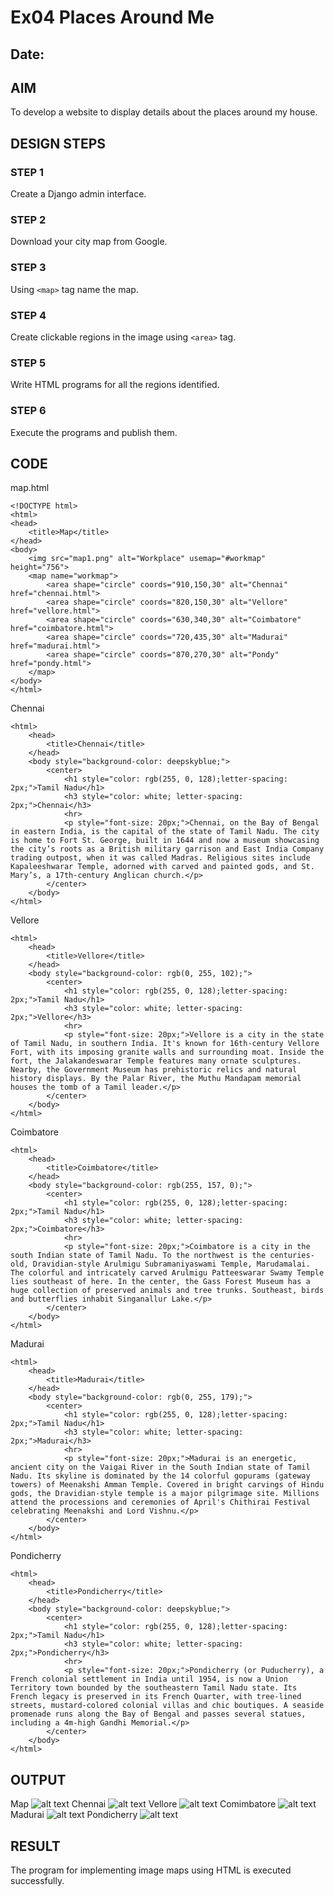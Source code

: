 # Ex04 Places Around Me
## Date: 

## AIM
To develop a website to display details about the places around my house.

## DESIGN STEPS

### STEP 1
Create a Django admin interface.

### STEP 2
Download your city map from Google.

### STEP 3
Using ```<map>``` tag name the map.

### STEP 4
Create clickable regions in the image using ```<area>``` tag.

### STEP 5
Write HTML programs for all the regions identified.

### STEP 6
Execute the programs and publish them.

## CODE
map.html
```
<!DOCTYPE html>
<html>
<head>
    <title>Map</title>
</head>
<body>
    <img src="map1.png" alt="Workplace" usemap="#workmap" height="756">
    <map name="workmap">
        <area shape="circle" coords="910,150,30" alt="Chennai" href="chennai.html">
        <area shape="circle" coords="820,150,30" alt="Vellore" href="vellore.html">
        <area shape="circle" coords="630,340,30" alt="Coimbatore" href="coimbatore.html">
        <area shape="circle" coords="720,435,30" alt="Madurai" href="madurai.html">
        <area shape="circle" coords="870,270,30" alt="Pondy" href="pondy.html">
    </map>
</body>
</html>
```
Chennai
```
<html>
    <head>
        <title>Chennai</title>
    </head>
    <body style="background-color: deepskyblue;">
        <center>
            <h1 style="color: rgb(255, 0, 128);letter-spacing: 2px;">Tamil Nadu</h1>
            <h3 style="color: white; letter-spacing: 2px;">Chennai</h3>
            <hr>
            <p style="font-size: 20px;">Chennai, on the Bay of Bengal in eastern India, is the capital of the state of Tamil Nadu. The city is home to Fort St. George, built in 1644 and now a museum showcasing the city’s roots as a British military garrison and East India Company trading outpost, when it was called Madras. Religious sites include Kapaleeshwarar Temple, adorned with carved and painted gods, and St. Mary’s, a 17th-century Anglican church.</p>
        </center>
    </body>
</html>
```
Vellore
```
<html>
    <head>
        <title>Vellore</title>
    </head>
    <body style="background-color: rgb(0, 255, 102);">
        <center>
            <h1 style="color: rgb(255, 0, 128);letter-spacing: 2px;">Tamil Nadu</h1>
            <h3 style="color: white; letter-spacing: 2px;">Vellore</h3>
            <hr>
            <p style="font-size: 20px;">Vellore is a city in the state of Tamil Nadu, in southern India. It's known for 16th-century Vellore Fort, with its imposing granite walls and surrounding moat. Inside the fort, the Jalakandeswarar Temple features many ornate sculptures. Nearby, the Government Museum has prehistoric relics and natural history displays. By the Palar River, the Muthu Mandapam memorial houses the tomb of a Tamil leader.</p>
        </center>
    </body>
</html>
```
Coimbatore
```
<html>
    <head>
        <title>Coimbatore</title>
    </head>
    <body style="background-color: rgb(255, 157, 0);">
        <center>
            <h1 style="color: rgb(255, 0, 128);letter-spacing: 2px;">Tamil Nadu</h1>
            <h3 style="color: white; letter-spacing: 2px;">Coimbatore</h3>
            <hr>
            <p style="font-size: 20px;">Coimbatore is a city in the south Indian state of Tamil Nadu. To the northwest is the centuries-old, Dravidian-style Arulmigu Subramaniyaswami Temple, Marudamalai. The colorful and intricately carved Arulmigu Patteeswarar Swamy Temple lies southeast of here. In the center, the Gass Forest Museum has a huge collection of preserved animals and tree trunks. Southeast, birds and butterflies inhabit Singanallur Lake.</p>
        </center>
    </body>
</html>
```
Madurai
```
<html>
    <head>
        <title>Madurai</title>
    </head>
    <body style="background-color: rgb(0, 255, 179);">
        <center>
            <h1 style="color: rgb(255, 0, 128);letter-spacing: 2px;">Tamil Nadu</h1>
            <h3 style="color: white; letter-spacing: 2px;">Madurai</h3>
            <hr>
            <p style="font-size: 20px;">Madurai is an energetic, ancient city on the Vaigai River in the South Indian state of Tamil Nadu. Its skyline is dominated by the 14 colorful gopurams (gateway towers) of Meenakshi Amman Temple. Covered in bright carvings of Hindu gods, the Dravidian-style temple is a major pilgrimage site. Millions attend the processions and ceremonies of April's Chithirai Festival celebrating Meenakshi and Lord Vishnu.</p>
        </center>
    </body>
</html>
```
Pondicherry
```
<html>
    <head>
        <title>Pondicherry</title>
    </head>
    <body style="background-color: deepskyblue;">
        <center>
            <h1 style="color: rgb(255, 0, 128);letter-spacing: 2px;">Tamil Nadu</h1>
            <h3 style="color: white; letter-spacing: 2px;">Pondicherry</h3>
            <hr>
            <p style="font-size: 20px;">Pondicherry (or Puducherry), a French colonial settlement in India until 1954, is now a Union Territory town bounded by the southeastern Tamil Nadu state. Its French legacy is preserved in its French Quarter, with tree-lined streets, mustard-colored colonial villas and chic boutiques. A seaside promenade runs along the Bay of Bengal and passes several statues, including a 4m-high Gandhi Memorial.</p>
        </center>
    </body>
</html>
```
## OUTPUT
Map
![alt text](myproj/myapp/static/map1.png)
Chennai
![alt text](chennai.png)
Vellore
![alt text](vellore.png)
Comimbatore
![alt text](coimbatore.png)
Madurai
![alt text](madurai.png)
Pondicherry
![alt text](pondicherry.png)
## RESULT
The program for implementing image maps using HTML is executed successfully.

